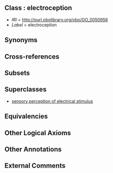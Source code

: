 
## Class : electroception

 * *IRI* = http://purl.obolibrary.org/obo/GO_0050956
 * *Label* = electroception

## Synonyms


## Cross-references


## Subsets


## Superclasses

 * [sensory perception of electrical stimulus](../../GO/52/GO_0050952.md)

## Equivalencies


## Other Logical Axioms


## Other Annotations


## External Comments

